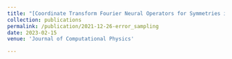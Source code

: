 ```yaml
---
title: "[Coordinate Transform Fourier Neural Operators for Symmetries in Physical Modelings. W.Gao, R.Xu, H.Wang, Y.Liu.](https://openreview.net/forum?id=pMD7A77k3i)"
collection: publications
permalink: /publication/2021-12-26-error_sampling
date: 2023-02-15
venue: 'Journal of Computational Physics'

---
```


